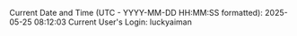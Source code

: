 Current Date and Time (UTC - YYYY-MM-DD HH:MM:SS formatted): 2025-05-25 08:12:03
Current User's Login: luckyaiman
